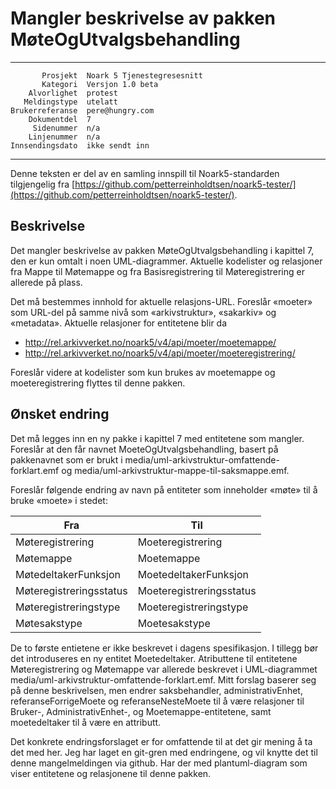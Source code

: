 Mangler beskrivelse av pakken MøteOgUtvalgsbehandling
=====================================================

 ------------------  ---------------------------------
           Prosjekt  Noark 5 Tjenestegresesnitt
           Kategori  Versjon 1.0 beta
        Alvorlighet  protest
       Meldingstype  utelatt
    Brukerreferanse  pere@hungry.com
        Dokumentdel  7
         Sidenummer  n/a
        Linjenummer  n/a
    Innsendingsdato  ikke sendt inn
 ------------------  ---------------------------------

Denne teksten er del av en samling innspill til Noark5-standarden
tilgjengelig fra [https://github.com/petterreinholdtsen/noark5-tester/](https://github.com/petterreinholdtsen/noark5-tester/).

Beskrivelse
-----------

Det mangler beskrivelse av pakken MøteOgUtvalgsbehandling i kapittel
7, den er kun omtalt i noen UML-diagrammer.  Aktuelle kodelister og
relasjoner fra Mappe til Møtemappe og fra Basisregistrering til
Møteregistrering er allerede på plass.

Det må bestemmes innhold for aktuelle relasjons-URL.  Foreslår
«moeter» som URL-del på samme nivå som «arkivstruktur», «sakarkiv» og
«metadata».  Aktuelle relasjoner for entitetene blir da

 * http://rel.arkivverket.no/noark5/v4/api/moeter/moetemappe/
 * http://rel.arkivverket.no/noark5/v4/api/moeter/moeteregistrering/

Foreslår videre at kodelister som kun brukes av moetemappe og
moeteregistrering flyttes til denne pakken.

Ønsket endring
--------------

Det må legges inn en ny pakke i kapittel 7 med entitetene som mangler.
Foreslår at den får navnet MoeteOgUtvalgsbehandling, basert på
pakkenavnet som er brukt i
media/uml-arkivstruktur-omfattende-forklart.emf og
media/uml-arkivstruktur-mappe-til-saksmappe.emf.

Foreslår følgende endring av navn på entiteter som inneholder «møte»
til å bruke «moete» i stedet:

| Fra                     | Til                      |
|-------------------------|--------------------------|
| Møteregistrering        | Moeteregistrering        |
| Møtemappe               | Moetemappe               |
| MøtedeltakerFunksjon    | MoetedeltakerFunksjon    |
| Møteregistreringsstatus | Moeteregistreringsstatus |
| Møteregistreringstype   | Moeteregistreringstype   |
| Møtesakstype            | Moetesakstype            |

De to første entietene er ikke beskrevet i dagens spesifikasjon.  I
tillegg bør det introduseres en ny entitet Moetedeltaker.  Atributtene
til entitetene Møteregistrering og Møtemappe var allerede beskrevet i
UML-diagrammet media/uml-arkivstruktur-omfattende-forklart.emf.  Mitt
forslag baserer seg på denne beskrivelsen, men endrer saksbehandler,
administrativEnhet, referanseForrigeMoete og referanseNesteMoete til å
være relasjoner til Bruker-, AdministrativEnhet-, og
Moetemappe-entitetene, samt moetedeltaker til å være en attributt.

Det konkrete endringsforslaget er for omfattende til at det gir mening
å ta det med her.  Jeg har laget en git-gren med endringene, og vil
knytte det til denne mangelmeldingen via github.  Har der med
plantuml-diagram som viser entitetene og relasjonene til denne pakken.
